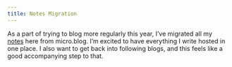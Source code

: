 ```yaml
---
title: Notes Migration
---
```


As a part of trying to blog more regularly this year, I’ve migrated all my [notes](/notes) here from micro.blog. I’m excited to have everything I write hosted in one place. I also want to get back into following blogs, and this feels like a good accompanying step to that.
